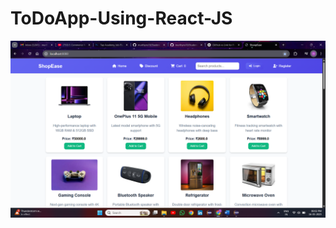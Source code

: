 # ToDoApp-Using-React-JS


![image alt](https://github.com/murthyns18/E-Commerce-Web-Application-Using-SpringBoot-Hibernate-JSP-Java-MySQL/blob/fd4033d55959448c6f5f177a4db10a8e608b5db9/Home.png)



